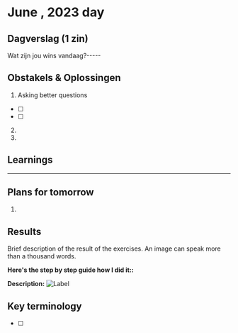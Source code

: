 # June , 2023 day

## Dagverslag (1 zin)

Wat zijn jou wins vandaag?-----

## Obstakels & Oplossingen

1. Asking better questions

- [ ]
- [ ]

2.
3.

## Learnings

---

## Plans for tomorrow

1.

## Results

Brief description of the result of the exercises. An image can speak more than a thousand words.

**Here's the step by step guide how I did it::**

**Description:**
![Label]()

## Key terminology

- [ ]
